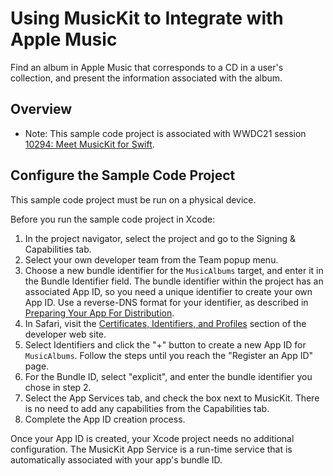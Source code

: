 # Using MusicKit to Integrate with Apple Music

Find an album in Apple Music that corresponds to a CD in a user's collection, and present the information associated with the album.

## Overview

- Note: This sample code project is associated with WWDC21 session [10294: Meet MusicKit for Swift](https://developer.apple.com/wwdc21/10294/).

## Configure the Sample Code Project

This sample code project must be run on a physical device.

Before you run the sample code project in Xcode:

1. In the project navigator, select the project and go to the Signing & Capabilities tab.
2. Select your own developer team from the Team popup menu.
3. Choose a new bundle identifier for the `MusicAlbums` target, and enter it in the Bundle Identifier field. The bundle identifier within the project has an associated App ID, so you need a unique identifier to create your own App ID. Use a reverse-DNS format for your identifier, as described in [Preparing Your App For Distribution](https://developer.apple.com/documentation/xcode/preparing-your-app-for-distribution).
4. In Safari, visit the [Certificates, Identifiers, and Profiles](https://developer.apple.com/account/resources) section of the developer web site.
5. Select Identifiers and click the "+" button to create a new App ID for `MusicAlbums`. Follow the steps until you reach the "Register an App ID" page.
6. For the Bundle ID, select "explicit", and enter the bundle identifier you chose in step 2.
7. Select the App Services tab, and check the box next to MusicKit. There is no need to add any capabilities from the Capabilities tab.
8. Complete the App ID creation process.

Once your App ID is created, your Xcode project needs no additional configuration. The MusicKit App Service is a run-time service that is automatically associated with your app's bundle ID.

